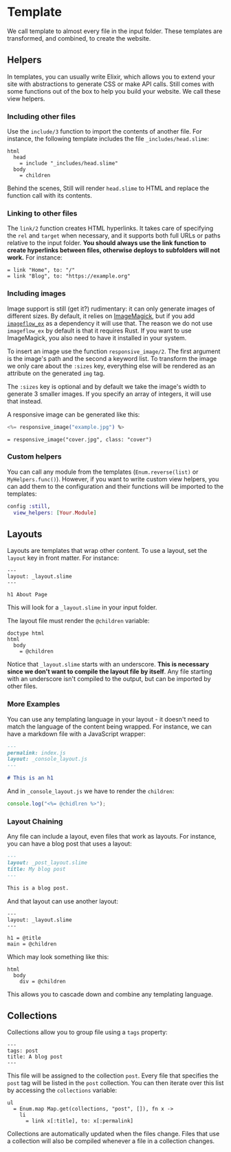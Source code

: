 # Template

We call template to almost every file in the input folder. These templates
are transformed, and combined, to create the website.

## Helpers

In templates, you can usually write Elixir, which allows you to extend
your site with abstractions to generate CSS or make API calls. Still comes
with some functions out of the box to help you build your website. We call
these view helpers.

### Including other files

Use the `include/3` function to import the contents of another file. For
instance, the following template includes the file `_includes/head.slime`:

```slim
html
  head
    = include "_includes/head.slime"
  body
    = children
```

Behind the scenes, Still will render `head.slime` to HTML and replace the
function call with its contents.

### Linking to other files

The `link/2` function creates HTML hyperlinks. It takes care of specifying
the `rel` and `target` when necessary, and it supports both full URLs or
paths relative to the input folder. **You should always use the link
function to create hyperlinks between files, otherwise deploys to
subfolders will not work.** For instance:

```slim
= link "Home", to: "/"
= link "Blog", to: "https://example.org"
```

### Including images

Image support is still (get it?) rudimentary: it can only generate images of
different sizes. By default, it relies
on [ImageMagick][imagemagick], but if you add [`imageflow_ex`][imageflow]
as a dependency it will use that. The reason we do not use `imageflow_ex`
by default is that it requires Rust. If you want to use ImageMagick, you
also need to have it installed in your system.

To insert an image use the function `responsive_image/2`. The first
argument is the image's path and the second a keyword list. To transform
the image we only care about the `:sizes` key, everything else will be
rendered as an attribute on the generated `img` tag.

The `:sizes` key is optional and by default we take the image's width to generate
3 smaller images. If you specify an array of integers, it will use that
instead.

A responsive image can be generated like this:

```eex
<%= responsive_image("example.jpg") %>
```

```slime
= responsive_image("cover.jpg", class: "cover")
```

[imagemagick]: https://imagemagick.org/
[imageflow]: https://github.com/imazen/imageflow
[imagemagic-cli-option]: https://imagemagick.org/script/command-line-options.php
[imageflow-docs]: https://docs.imageflow.io/

### Custom helpers

You can call any module from the templates (`Enum.reverse(list)` or `MyHelpers.func()`). However, if you want to write custom view helpers, you can add them to the configuration and their functions will be imported to the templates:

```elixir
config :still,
  view_helpers: [Your.Module]
```

## Layouts

Layouts are templates that wrap other content. To use a layout, set the
`layout` key in front matter. For instance:

```slime
---
layout: _layout.slime
---

h1 About Page
```

This will look for a `_layout.slime` in your input folder.

The layout file must render the `@children` variable:

```slime
doctype html
html
  body
    = @children
```

Notice that `_layout.slime` starts with an underscore. **This is necessary
since we don't want to compile the layout file by itself**. Any file
starting with an underscore isn't compiled to the output, but can be
imported by other files.

### More Examples

You can use any templating language in your layout - it doesn't need to
match the language of the content being wrapped. For instance, we can have
a markdown file with a JavaScript wrapper:

```markdown
---
permalink: index.js
layout: _console_layout.js
---

# This is an h1
```

And in `_console_layout.js` we have to render the `children`:

```js
console.log("<%= @chidlren %>");
```

### Layout Chaining

Any file can include a layout, even files that work as layouts. For
instance, you can have a blog post that uses a layout:

```md
---
layout: _post_layout.slime
title: My blog post
---

This is a blog post.
```

And that layout can use another layout:

```slime
---
layout: _layout.slime
---

h1 = @title
main = @children
```

Which may look something like this:

```slime
html
  body
    div = @children
```

This allows you to cascade down and combine any templating language.

## Collections

Collections allow you to group file using a `tags` property:

```
---
tags: post
title: A blog post
---
```

This file will be assigned to the collection `post`. Every file that
specifies the `post` tag will be listed in the `post` collection. You can
then iterate over this list by accessing the `collections` variable:

```slime
ul
  = Enum.map Map.get(collections, "post", []), fn x ->
    li
      = link x[:title], to: x[:permalink]
```

Collections are automatically updated when the files change. Files that
use a collection will also be compiled whenever a file in a collection
changes.
